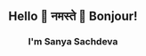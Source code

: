 ## <p align="center"> Hello 👋 नमस्ते 🙏 Bonjour! </p>

### <p align="center">I'm Sanya Sachdeva </p>

<!--
- 🔭 I’m currently working on ...
- 🌱 I’m currently learning ...
- 👯 I’m looking to collaborate on ...
- 🤔 I’m looking for help with ...
- 💬 Ask me about ...
- 📫 How to reach me: ...
- 😄 Pronouns: ...
- ⚡ Fun fact: ...
-->
